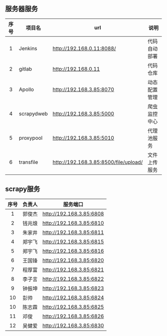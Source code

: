 ## 服务器服务

| 序号 | 项目名     | url                                   | 说明         |
| :--: | ---------- | ------------------------------------- | ------------ |
|  1   | Jenkins    | http://192.168.0.11:8088/             | 代码自动部署 |
|  2   | gitlab     | http://192.168.0.11                   | 代码仓库     |
|  3   | Apollo     | http://192.168.3.85:8070              | 动态配置管理 |
|  4   | scrapydweb | http://192.168.3.85:5000              | 爬虫监控中心 |
|  5   | proxypool  | http://192.168.3.85:5010              | 代理池服务   |
|  6   | transfile  | http://192.168.3.85:8500/file/upload/ | 文件上传服务 |

## scrapy服务

| 序号 | 负责人 | 服务端口                 |
| :--: | ------ | ------------------------ |
|  1   | 郭俊杰 | http://192.168.3.85:6808 |
|  2   | 钱兆烺 | http://192.168.3.85:6810 |
|  3   | 朱家井 | http://192.168.3.85:6811 |
|  4   | 郑宇飞 | http://192.168.3.85:6815 |
|  5   | 郑宇飞 | http://192.168.3.85:6816 |
|  6   | 王国锋 | http://192.168.3.85:6820 |
|  7   | 程厚富 | http://192.168.3.85:6821 |
|  8   | 李子言 | http://192.168.3.85:6822 |
|  9   | 钟振坤 | http://192.168.3.85:6823 |
|  10  | 彭帅   | http://192.168.3.85:6824 |
|  10  | 陈志霖 | http://192.168.3.85:6825 |
|  11  | 邓俊   | http://192.168.3.85:6826 |
|  12  | 吴健爱 | http://192.168.3.85:6830 |

